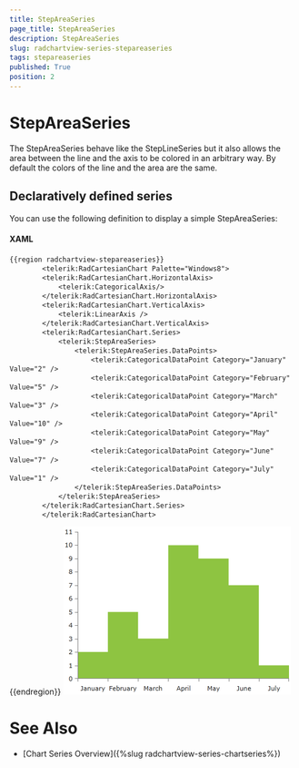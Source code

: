 ```yaml
---
title: StepAreaSeries
page_title: StepAreaSeries
description: StepAreaSeries
slug: radchartview-series-stepareaseries
tags: stepareaseries
published: True
position: 2
---
```


# StepAreaSeries



The StepAreaSeries behave like the StepLineSeries but it also allows the area between the line and the axis to be colored in an arbitrary way. By default the colors of the line and the area are the same.

## Declaratively defined series

You can use the following definition to display a simple StepAreaSeries:

#### XAML
	{{region radchartview-stepareaseries}}
            <telerik:RadCartesianChart Palette="Windows8">
            <telerik:RadCartesianChart.HorizontalAxis>
                <telerik:CategoricalAxis/>
            </telerik:RadCartesianChart.HorizontalAxis>
            <telerik:RadCartesianChart.VerticalAxis>
                <telerik:LinearAxis />
            </telerik:RadCartesianChart.VerticalAxis>
            <telerik:RadCartesianChart.Series>
                <telerik:StepAreaSeries>
                    <telerik:StepAreaSeries.DataPoints>
                        <telerik:CategoricalDataPoint Category="January" Value="2" />
                        <telerik:CategoricalDataPoint Category="February" Value="5" />
                        <telerik:CategoricalDataPoint Category="March" Value="3" />
                        <telerik:CategoricalDataPoint Category="April" Value="10" />
                        <telerik:CategoricalDataPoint Category="May" Value="9" />
                        <telerik:CategoricalDataPoint Category="June" Value="7" />
                        <telerik:CategoricalDataPoint Category="July" Value="1" />
                    </telerik:StepAreaSeries.DataPoints>
                </telerik:StepAreaSeries>
            </telerik:RadCartesianChart.Series>
            </telerik:RadCartesianChart>
{{endregion}}
![radchartview-series-steplineareaseries](images/radchartview-series-steplineareaseries.png)

# See Also

 * [Chart Series Overview]({%slug radchartview-series-chartseries%})
